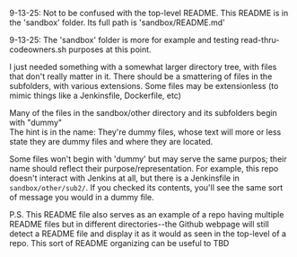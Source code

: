 9-13-25: Not to be confused with the top-level README. This README is in the 'sandbox' folder. Its full path is 'sandbox/README.md'  

9-13-25: The 'sandbox' folder is more for example and testing read-thru-codeowners.sh purposes at this point.  

  
I just needed something with a somewhat larger directory tree, with files that don't really matter in it. There should be a smattering of files in the subfolders, with various extensions. Some files may be extensionless (to mimic things like a Jenkinsfile, Dockerfile, etc)  
  
Many of the files in the sandbox/other directory and its subfolders begin with "dummy"  
The hint is in the name: They're dummy files, whose text will more or less state they are dummy files and where they are located. 
  
Some files won't begin with 'dummy' but may serve the same purpos; their name should reflect their purpose/representation. For example, this repo doesn't interact with Jenkins at all, but there is a Jenkinsfile in ```sandbox/other/sub2/```. If you checked its contents, you'll see the same sort of message you would in a dummy file. 
  
P.S. This README file also serves as an example of a repo having multiple README files but in different directories--the Github webpage will still detect a README file and display it as it would as seen in the top-level of a repo. This sort of README organizing can be useful to TBD